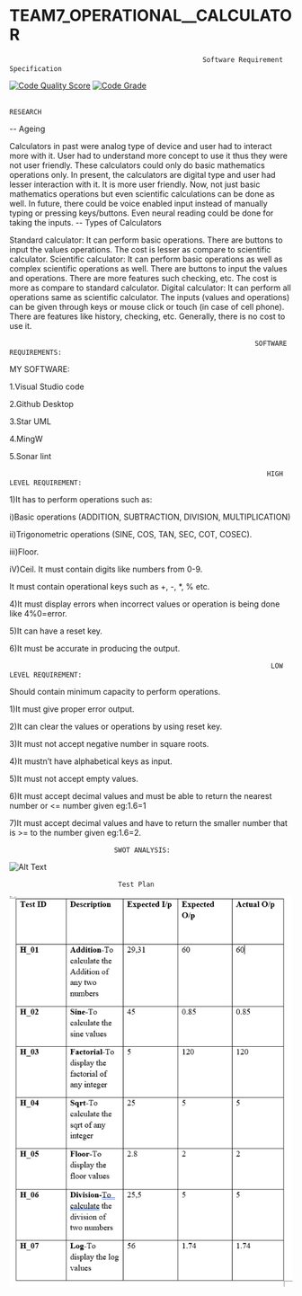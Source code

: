 # TEAM7_OPERATIONAL__CALCULATOR

                                                    Software Requirement Specification


[![Code Quality Score](https://www.code-inspector.com/project/19103/score/svg)](https://frontend.code-inspector.com/public/project/19103/TEAM7_OPERATIONAL__CALCULATOR/dashboard)
[![Code Grade](https://www.code-inspector.com/project/19103/status/svg)](https://frontend.code-inspector.com/public/project/19103/TEAM7_OPERATIONAL__CALCULATOR/dashboard)
                                                                         
                                                                         
                                                                         
                                                                         
                                                                         
                                                                         
                                                                         
                                                                         
                                                                         
                                                                         
                                                                         
                                                                         
                                                                         
                                                          
                                                                         
                                                                         
                                                                         RESEARCH

-- Ageing

Calculators in past were analog type of device and user had to interact more with it. User had to understand more concept to use it thus they were not user friendly. These calculators could only do basic mathematics operations only.
In present, the calculators are digital type and user had lesser interaction with it. It is more user friendly. Now, not just basic mathematics operations but even scientific calculations can be done as well.
In future, there could be voice enabled input instead of manually typing or pressing keys/buttons. Even neural reading could be done for taking the inputs.
-- Types of Calculators

Standard calculator: It can perform basic operations. There are buttons to input the values operations. The cost is lesser as compare to scientific calculator.
Scientific calculator: It can perform basic operations as well as complex scientific operations as well. There are buttons to input the values and operations. There are more features such checking, etc. The cost is more as compare to standard calculator.
Digital calculator: It can perform all operations same as scientific calculator. The inputs (values and operations) can be given through keys or mouse click or touch (in case of cell phone). There are features like history, checking, etc. Generally, there is no cost to use it.

                                                                 
                                                                 SOFTWARE REQUIREMENTS:

MY SOFTWARE:

1.Visual Studio code

2.Github Desktop

3.Star UML

4.MingW

5.Sonar lint


                                                                    
                                                                    HIGH LEVEL REQUIREMENT:

1)It has to perform operations such as:

  i)Basic operations (ADDITION, SUBTRACTION, DIVISION, MULTIPLICATION)
  
  ii)Trigonometric operations (SINE, COS, TAN, SEC, COT, COSEC).
  
  iii)Floor.
  
  iV)Ceil.
It must contain digits like numbers from 0-9.

It must contain operational keys such as +, -, *, % etc.

4)It must display errors when incorrect values or operation is being done like 4%0=error.

5)It can have a reset key.

6)It must be accurate in producing the output.



                                                                     LOW LEVEL REQUIREMENT:

Should contain minimum capacity to perform operations.

1)It must give proper error output.

2)It can clear the values or operations by using reset key.

3)It must not accept negative number in square roots.

4)It mustn’t have alphabetical keys as input.

5)It must not accept empty values.

6)It must accept decimal values and must be able to return the nearest number or <= number given eg:1.6=1

7)It must accept decimal values and have to return the smaller number that is >= to the number given eg:1.6=2.

                              SWOT ANALYSIS:

![Alt Text](https://github.com/vishalroshanJ/TEAM7_OPERATIONAL__CALCULATOR/blob/main/1_Requirements/SWOT.PNG)

                               Test Plan
![Alt Text](https://github.com/vishalroshanJ/TEAM7_OPERATIONAL__CALCULATOR/blob/main/4_Testplan/Positive%20test%20cases.PNG)                   
